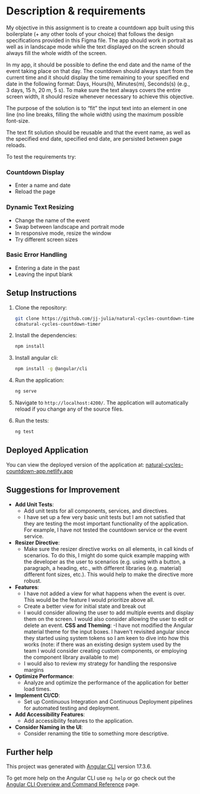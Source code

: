 # Description & requirements

My objective in this assignment is to create a countdown app built using this boilerplate (+ any
other tools of your choice) that follows the design specifications provided in this Figma file. The
app should work in portrait as well as in landscape mode while the text displayed on the screen
should always fill the whole width of the screen.

In my app, it should be possible to define the end date and the name of the event taking place on
that day. The countdown should always start from the current time and it should display the time
remaining to your specified end date in the following format: Days, Hours(h), Minutes(m), Seconds(s)
(e.g., 3 days, 15 h, 20 m, 5 s). To make sure the text always covers the entire screen width, it
should resize whenever necessary to achieve this objective.

The purpose of the solution is to “fit” the input text into an element in one line (no line breaks,
filling the whole width) using the maximum possible font-size.

The text fit solution should be reusable and that the event name, as well as the specified end date,
specified end date, are persisted between page reloads.

To test the requirements try:

### Countdown Display

- Enter a name and date
- Reload the page

### Dynamic Text Resizing

- Change the name of the event
- Swap between landscape and portrait mode
- In responsive mode, resize the window
- Try different screen sizes

### Basic Error Handling

- Entering a date in the past
- Leaving the input blank

## Setup Instructions

1. Clone the repository:

   ```bash
   git clone https://github.com/jj-julia/natural-cycles-countdown-timer.git
   cdnatural-cycles-countdown-timer
   ```

2. Install the dependencies:

   ```bash
   npm install
   ```

3. Install angular cli:

   ```bash
   npm install -g @angular/cli
   ```

4. Run the application:

   ```bash
   ng serve
   ```

5. Navigate to `http://localhost:4200/`. The application will automatically reload if you change any
   of the source files.

6. Run the tests:

   ```bash
   ng test
   ```

## Deployed Application

You can view the deployed version of the application at:
[natural-cycles-countdown-app.netlify.app](https://natural-cycles-countdown-app.netlify.app/)

## Suggestions for Improvement

- **Add Unit Tests**:
  - Add unit tests for all components, services, and directives.
  - I have set up a few very basic unit tests but I am not satisfied that they are testing the most
    important functionality of the application. For example, I have not tested the countdown service
    or the event service.
- **Resizer Directive**:
  - Make sure the resizer directive works on all elements, in call kinds of scenarios. To do this, I
    might do some quick example mapping with the developer as the user to scenarios (e.g. using with
    a button, a paragraph, a heading, etc., with different libraries (e.g. material) different font
    sizes, etc.). This would help to make the directive more robust.
- **Features**:
  - I have not added a view for what happens when the event is over. This would be the feature I
    would prioritize above all.
  - Create a better view for initial state and break out
  - I would consider allowing the user to add multiple events and display them on the screen. I
    would also consider allowing the user to edit or delete an event. **CSS and Theming**: -I have
    not modified the Angular material theme for the input boxes. I haven't revisited angular since
    they started using system tokens so I am keen to dive into how this works (note: if there was an
    existing design system used by the team I would consider creating custom components, or
    employing the component library available to me)
  - I would also to review my strategy for handling the responsive margins
- **Optimize Performance**:
  - Analyze and optimize the performance of the application for better load times.
- **Implement CI/CD**:
  - Set up Continuous Integration and Continuous Deployment pipelines for automated testing and
    deployment.
- **Add Accessibility Features**:
  - Add accessibility features to the application.
- **Consider Naming in the UI**:
  - Consider renaming the title to something more descriptive.

## Further help

This project was generated with [Angular CLI](https://github.com/angular/angular-cli) version
17.3.6.

To get more help on the Angular CLI use `ng help` or go check out the
[Angular CLI Overview and Command Reference](https://angular.io/cli) page.
